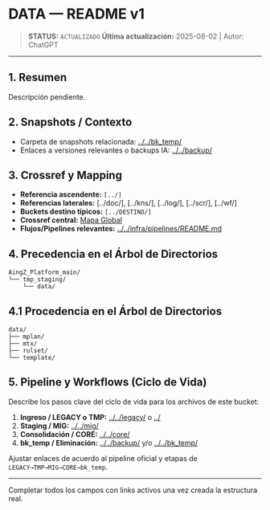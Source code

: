 # DATA — README v1

> **STATUS:** `ACTUALIZADO`
> **Última actualización:** 2025-08-02 | Autor: ChatGPT

---

## 1. Resumen
Descripción pendiente.

## 2. Snapshots / Contexto
- Carpeta de snapshots relacionada: [../../bk_temp/](../../bk_temp/)
- Enlaces a versiones relevantes o backups IA: [../../backup/](../../backup/)

## 3. Crossref y Mapping
- **Referencia ascendente:** `[../]`
- **Referencias laterales:** [../doc/], [../kns/], [../log/], [../scr/], [../wf/]
- **Buckets destino típicos:** `[../DESTINO/]`
- **Crossref central:** [Mapa Global](../../core/data/crossref_mapping_buckets_aingz_platform_v_1_20250731.md)
- **Flujos/Pipelines relevantes:** [../../infra/pipelines/README.md](../../infra/pipelines/README.md)

## 4. Precedencia en el Árbol de Directorios
```text
AingZ_Platform_main/
└── tmp_staging/
    └── data/
```

## 4.1 Procedencia en el Árbol de Directorios
```text
data/
├── mplan/
├── mtx/
├── rulset/
└── template/
```

## 5. Pipeline y Workflows (Ciclo de Vida)
Describe los pasos clave del ciclo de vida para los archivos de este bucket:
1. **Ingreso / LEGACY o TMP:** [../../legacy/](../../legacy/) o [../](../)
2. **Staging / MIG:** [../../mig/](../../mig/)
3. **Consolidación / CORE:** [../../core/](../../core/)
4. **bk_temp / Eliminación:** [../../backup/](../../backup/) y/o [../../bk_temp/](../../bk_temp/)

Ajustar enlaces de acuerdo al pipeline oficial y etapas de `LEGACY→TMP→MIG→CORE→bk_temp`.

---

Completar todos los campos con links activos una vez creada la estructura real.

